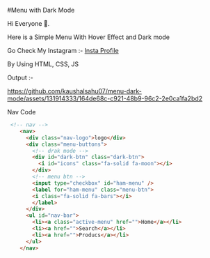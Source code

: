 #Menu with Dark Mode

Hi Everyone 👋.

Here is a Simple Menu With Hover Effect and Dark mode

Go Check My Instagram :- [Insta Profile](https://www.instagram.com/cd.kaushal)

By Using HTML, CSS, JS

Output :- 

https://github.com/kaushalsahu07/menu-dark-mode/assets/131914333/164de68c-c921-48b9-96c2-2e0ca1fa2bd2

Nav Code
```html
 <!-- nav -->
    <nav>
      <div class="nav-logo">logo</div>
      <div class="menu-buttons">
        <!-- drak mode -->
        <div id="dark-btn" class="dark-btn">
          <i id="icons" class="fa-solid fa-moon"></i>
        </div>
        <!-- menu btn --> 
        <input type="checkbox" id="ham-menu" />
        <label for="ham-menu" class="menu-btn">
        <i class="fa-solid fa-bars"></i>
        </label>
      </div>
      <ul id="nav-bar">
        <li><a class="active-menu" href="">Home</a></li>
        <li><a href="">Search</a></li>
        <li><a href="">Producs</a></li>
      </ul>
    </nav>


```
